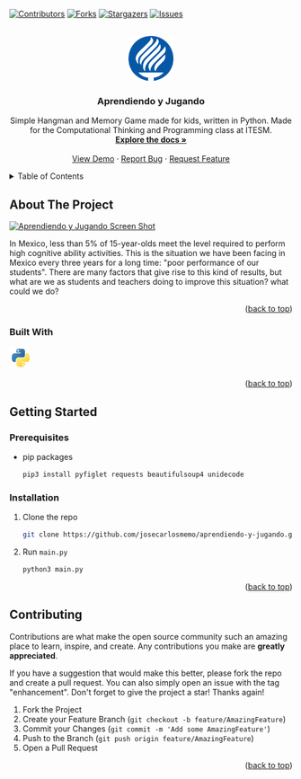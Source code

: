 <div id="top"></div>

[![Contributors][contributors-shield]][contributors-url]
[![Forks][forks-shield]][forks-url]
[![Stargazers][stars-shield]][stars-url]
[![Issues][issues-shield]][issues-url]

<!-- PROJECT LOGO -->
<br />
<div align="center">
  <a href="https://github.com/josecarlosmemo/aprendiendo-y-jugando">
    <img src="./images/tec_logo.png" alt="Logo" width="80" height="80">
  </a>

<h3 align="center">Aprendiendo y Jugando</h3>

  <p align="center">
    Simple Hangman and Memory Game made for kids, written in Python. Made for the Computational Thinking and Programming class at ITESM.
    <br />
    <a href="https://github.com/josecarlosmemo/aprendiendo-y-jugando"><strong>Explore the docs »</strong></a>
    <br />
    <br />
    <a href="https://youtu.be/iNCfpaNHAsw">View Demo</a>
    ·
    <a href="https://github.com/josecarlosmemo/aprendiendo-y-jugando/issues">Report Bug</a>
    ·
    <a href="https://github.com/josecarlosmemo/aprendiendo-y-jugando/issues">Request Feature</a>
  </p>
</div>

<!-- TABLE OF CONTENTS -->
<details>
  <summary>Table of Contents</summary>
  <ol>
    <li>
      <a href="#about-the-project">About The Project</a>
      <ul>
        <li><a href="#built-with">Built With</a></li>
      </ul>
    </li>
    <li>
      <a href="#getting-started">Getting Started</a>
      <ul>
        <li><a href="#prerequisites">Prerequisites</a></li>
        <li><a href="#installation">Installation</a></li>
      </ul>
    </li>
    <li><a href="#contributing">Contributing</a></li>
    <!-- <li><a href="#contact">Contact</a></li> -->

  </ol>
</details>

<!-- ABOUT THE PROJECT -->

## About The Project

[![Aprendiendo y Jugando Screen Shot][project_screenshot]](https://youtu.be/iNCfpaNHAsw)

In Mexico, less than 5% of 15-year-olds meet the level required to perform high cognitive ability activities. This is the situation we have been facing in Mexico every three years for a long time: "poor performance of our students". There are many factors that give rise to this kind of results, but what are we as students and teachers doing to improve this situation? what could we do?

<p align="right">(<a href="#top">back to top</a>)</p>

### Built With

<p align="left">
<a href="https://www.python.org" target="_blank" rel="noreferrer"><img src="https://raw.githubusercontent.com/devicons/devicon/master/icons/python/python-original.svg" alt=python width="40" height="40"/></a>
</p>

<p align="right">(<a href="#top">back to top</a>)</p>

## Getting Started

### Prerequisites

- pip packages

  ```bash
  pip3 install pyfiglet requests beautifulsoup4 unidecode
  ```

### Installation

1. Clone the repo

   ```sh
   git clone https://github.com/josecarlosmemo/aprendiendo-y-jugando.git
   ```

2. Run `main.py`

   ```sh
   python3 main.py
   ```

<p align="right">(<a href="#top">back to top</a>)</p>

<!-- CONTRIBUTING -->

## Contributing

Contributions are what make the open source community such an amazing place to learn, inspire, and create. Any contributions you make are **greatly appreciated**.

If you have a suggestion that would make this better, please fork the repo and create a pull request. You can also simply open an issue with the tag "enhancement".
Don't forget to give the project a star! Thanks again!

1. Fork the Project
2. Create your Feature Branch (`git checkout -b feature/AmazingFeature`)
3. Commit your Changes (`git commit -m 'Add some AmazingFeature'`)
4. Push to the Branch (`git push origin feature/AmazingFeature`)
5. Open a Pull Request

<p align="right">(<a href="#top">back to top</a>)</p>

<!-- CONTACT -->

<!-- ## Contact

Your Name - [@twitter_handle](https://twitter.com/twitter_handle) - email@email_client.com

Project Link: [https://github.com/josecarlosmemo/aprendiendo-y-jugando](https://github.com/josecarlosmemo/aprendiendo-y-jugando)

<p align="right">(<a href="#top">back to top</a>)</p> -->

<!-- ACKNOWLEDGMENTS -->

[contributors-shield]: https://img.shields.io/github/contributors/josecarlosmemo/aprendiendo-y-jugando.svg?style=for-the-badge
[contributors-url]: https://github.com/josecarlosmemo/aprendiendo-y-jugando/graphs/contributors
[forks-shield]: https://img.shields.io/github/forks/josecarlosmemo/aprendiendo-y-jugando.svg?style=for-the-badge
[forks-url]: https://github.com/josecarlosmemo/aprendiendo-y-jugando/network/members
[stars-shield]: https://img.shields.io/github/stars/josecarlosmemo/aprendiendo-y-jugando.svg?style=for-the-badge
[stars-url]: https://github.com/josecarlosmemo/aprendiendo-y-jugando/stargazers
[issues-shield]: https://img.shields.io/github/issues/josecarlosmemo/aprendiendo-y-jugando.svg?style=for-the-badge
[issues-url]: https://github.com/josecarlosmemo/aprendiendo-y-jugando/issues
[project_screenshot]: https://img.youtube.com/vi/iNCfpaNHAsw/0.jpg

